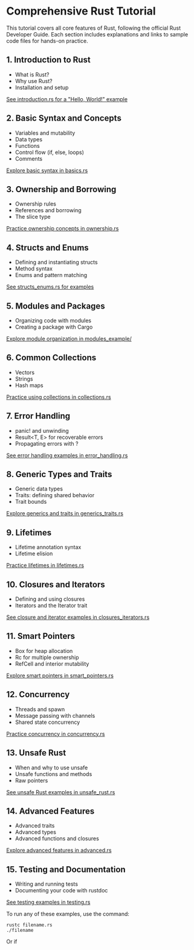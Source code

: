 # Comprehensive Rust Tutorial

This tutorial covers all core features of Rust, following the official Rust Developer Guide. Each section includes explanations and links to sample code files for hands-on practice.

## 1. Introduction to Rust
- What is Rust?
- Why use Rust?
- Installation and setup

[See introduction.rs for a "Hello, World!" example](introduction.rs)

## 2. Basic Syntax and Concepts
- Variables and mutability
- Data types
- Functions
- Control flow (if, else, loops)
- Comments

[Explore basic syntax in basics.rs](basics.rs)

## 3. Ownership and Borrowing
- Ownership rules
- References and borrowing
- The slice type

[Practice ownership concepts in ownership.rs](ownership.rs)

## 4. Structs and Enums
- Defining and instantiating structs
- Method syntax
- Enums and pattern matching

[See structs_enums.rs for examples](structs_enums.rs)

## 5. Modules and Packages
- Organizing code with modules
- Creating a package with Cargo

[Explore module organization in modules_example/](modules_example/)

## 6. Common Collections
- Vectors
- Strings
- Hash maps

[Practice using collections in collections.rs](collections.rs)

## 7. Error Handling
- panic! and unwinding
- Result<T, E> for recoverable errors
- Propagating errors with ?

[See error handling examples in error_handling.rs](error_handling.rs)

## 8. Generic Types and Traits
- Generic data types
- Traits: defining shared behavior
- Trait bounds

[Explore generics and traits in generics_traits.rs](generics_traits.rs)

## 9. Lifetimes
- Lifetime annotation syntax
- Lifetime elision

[Practice lifetimes in lifetimes.rs](lifetimes.rs)

## 10. Closures and Iterators
- Defining and using closures
- Iterators and the Iterator trait

[See closure and iterator examples in closures_iterators.rs](closures_iterators.rs)

## 11. Smart Pointers
- Box<T> for heap allocation
- Rc<T> for multiple ownership
- RefCell<T> and interior mutability

[Explore smart pointers in smart_pointers.rs](smart_pointers.rs)

## 12. Concurrency
- Threads and spawn
- Message passing with channels
- Shared state concurrency

[Practice concurrency in concurrency.rs](concurrency.rs)

## 13. Unsafe Rust
- When and why to use unsafe
- Unsafe functions and methods
- Raw pointers

[See unsafe Rust examples in unsafe_rust.rs](unsafe_rust.rs)

## 14. Advanced Features
- Advanced traits
- Advanced types
- Advanced functions and closures

[Explore advanced features in advanced.rs](advanced.rs)

## 15. Testing and Documentation
- Writing and running tests
- Documenting your code with rustdoc

[See testing examples in testing.rs](testing.rs)

To run any of these examples, use the command:
```
rustc filename.rs
./filename
```

Or if